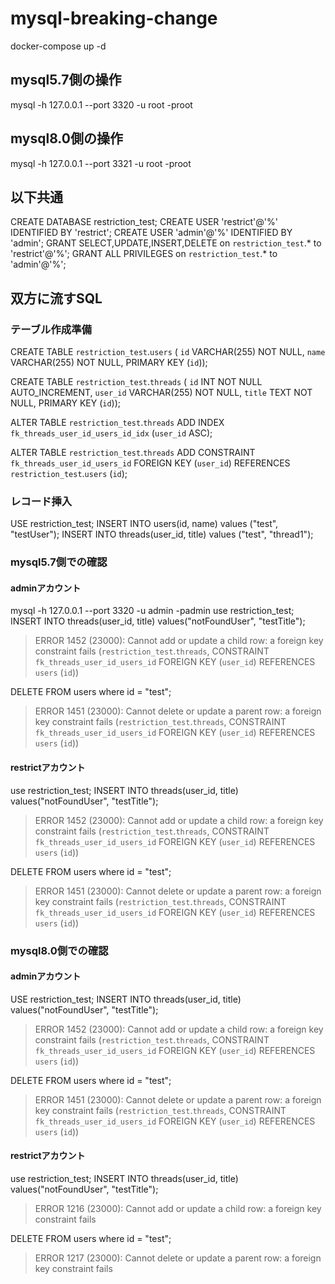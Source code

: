 # mysql-breaking-change

docker-compose up -d

## mysql5.7側の操作
mysql -h 127.0.0.1 --port 3320 -u root -proot

## mysql8.0側の操作
mysql -h 127.0.0.1 --port 3321 -u root -proot

## 以下共通
CREATE DATABASE restriction_test;
CREATE USER 'restrict'@'%' IDENTIFIED BY 'restrict';
CREATE USER 'admin'@'%' IDENTIFIED BY 'admin';
GRANT SELECT,UPDATE,INSERT,DELETE on `restriction_test`.* to 'restrict'@'%';
GRANT ALL PRIVILEGES on `restriction_test`.* to 'admin'@'%';

## 双方に流すSQL

### テーブル作成準備
CREATE TABLE `restriction_test`.`users` (
  `id` VARCHAR(255) NOT NULL,
  `name` VARCHAR(255) NOT NULL,
  PRIMARY KEY (`id`));

CREATE TABLE `restriction_test`.`threads` (
  `id` INT NOT NULL AUTO_INCREMENT,
  `user_id` VARCHAR(255) NOT NULL,
  `title` TEXT NOT NULL,
  PRIMARY KEY (`id`));

ALTER TABLE `restriction_test`.`threads`
ADD INDEX `fk_threads_user_id_users_id_idx` (`user_id` ASC);

ALTER TABLE `restriction_test`.`threads`
ADD CONSTRAINT `fk_threads_user_id_users_id`
  FOREIGN KEY (`user_id`)
  REFERENCES `restriction_test`.`users` (`id`);

### レコード挿入
USE restriction_test;
INSERT INTO users(id, name) values ("test", "testUser");
INSERT INTO threads(user_id, title) values ("test", "thread1");

### mysql5.7側での確認
#### adminアカウント
mysql -h 127.0.0.1 --port 3320 -u admin -padmin
use restriction_test;
INSERT INTO threads(user_id, title) values("notFoundUser", "testTitle");

> ERROR 1452 (23000): Cannot add or update a child row: a foreign key constraint fails (`restriction_test`.`threads`, CONSTRAINT `fk_threads_user_id_users_id` FOREIGN KEY (`user_id`) REFERENCES `users` (`id`))

DELETE FROM users where id = "test";
> ERROR 1451 (23000): Cannot delete or update a parent row: a foreign key constraint fails (`restriction_test`.`threads`, CONSTRAINT `fk_threads_user_id_users_id` FOREIGN KEY (`user_id`) REFERENCES `users` (`id`))

#### restrictアカウント
use restriction_test;
INSERT INTO threads(user_id, title) values("notFoundUser", "testTitle");

> ERROR 1452 (23000): Cannot add or update a child row: a foreign key constraint fails (`restriction_test`.`threads`, CONSTRAINT `fk_threads_user_id_users_id` FOREIGN KEY (`user_id`) REFERENCES `users` (`id`))

DELETE FROM users where id = "test";
> ERROR 1451 (23000): Cannot delete or update a parent row: a foreign key constraint fails (`restriction_test`.`threads`, CONSTRAINT `fk_threads_user_id_users_id` FOREIGN KEY (`user_id`) REFERENCES `users` (`id`))

### mysql8.0側での確認
#### adminアカウント
USE restriction_test;
INSERT INTO threads(user_id, title) values("notFoundUser", "testTitle");

> ERROR 1452 (23000): Cannot add or update a child row: a foreign key constraint fails (`restriction_test`.`threads`, CONSTRAINT `fk_threads_user_id_users_id` FOREIGN KEY (`user_id`) REFERENCES `users` (`id`))

DELETE FROM users where id = "test";
> ERROR 1451 (23000): Cannot delete or update a parent row: a foreign key constraint fails (`restriction_test`.`threads`, CONSTRAINT `fk_threads_user_id_users_id` FOREIGN KEY (`user_id`) REFERENCES `users` (`id`))

#### restrictアカウント
use restriction_test;
INSERT INTO threads(user_id, title) values("notFoundUser", "testTitle");

> ERROR 1216 (23000): Cannot add or update a child row: a foreign key constraint fails

DELETE FROM users where id = "test";
> ERROR 1217 (23000): Cannot delete or update a parent row: a foreign key constraint fails
